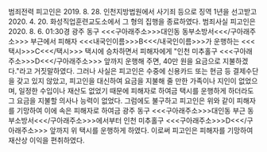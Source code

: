범죄전력
피고인은 2019. 8. 28. 인천지방법원에서 사기죄 등으로 징역 1년을 선고받고 2020. 4. 20. 화성직업훈련교도소에서 그 형의 집행을 종료하였다.
범죄사실
피고인은 2020. 8. 6. 01:30경 광주 동구 <<<구아래주소>>>대인동 동부소방서<<</구아래주소>>> 부근에서 피해자 <<<내국인이름>>>B<<</내국인이름>>>가 운행하는 <<<택시>>>C<<</택시>>> 택시에 승차하면서 피해자에게 "인천 미추홀구 <<<구아래주소>>>D<<</구아래주소>>> 앞까지 운행해 주면, 40만 원을 요금으로 지불하겠다."라고 거짓말하였다.
그러나 사실은 피고인은 수중에 신용카드 또는 현금 등 결제수단을 갖고 있지 않았고, 피고인을 대신하여 요금을 지불해 줄 만한 가족이나 지인이 없었으며, 일정한 수입이나 재산도 없었기 때문에 피해자로 하여금 택시를 운행하게 하더라도 그 요금을 지불할 의사나 능력이 없었다.
그럼에도 불구하고 피고인은 위와 같이 피해자를 기망하여 이에 속은 피해자로 하여금 광주 동구 <<<구아래주소>>>대인동 부근 동부소방서<<</구아래주소>>>에서부터 인천 미추홀구 <<<구아래주소>>>D<<</구아래주소>>> 앞까지 위 택시를 운행하게 하였다.
이로써 피고인은 피해자를 기망하여 재산상 이익을 편취하였다.